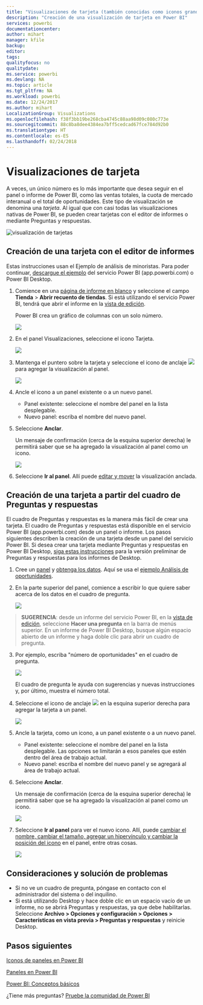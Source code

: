 ```yaml
---
title: "Visualizaciones de tarjeta (también conocidas como iconos grandes de números)"
description: "Creación de una visualización de tarjeta en Power BI"
services: powerbi
documentationcenter: 
author: mihart
manager: kfile
backup: 
editor: 
tags: 
qualityfocus: no
qualitydate: 
ms.service: powerbi
ms.devlang: NA
ms.topic: article
ms.tgt_pltfrm: NA
ms.workload: powerbi
ms.date: 12/24/2017
ms.author: mihart
LocalizationGroup: Visualizations
ms.openlocfilehash: f38f3bb19be268cba4745c88aa98d09c080c773e
ms.sourcegitcommit: 88c8ba8dee4384ea7bff5cedcad67fce784d92b0
ms.translationtype: HT
ms.contentlocale: es-ES
ms.lasthandoff: 02/24/2018
---
```

# <a name="card-visualizations"></a>Visualizaciones de tarjeta
A veces, un único número es lo más importante que desea seguir en el panel o informe de Power BI, como las ventas totales, la cuota de mercado interanual o el total de oportunidades. Este tipo de visualización se denomina una *tarjeta*. Al igual que con casi todas las visualizaciones nativas de Power BI, se pueden crear tarjetas con el editor de informes o mediante Preguntas y respuestas.

![visualización de tarjetas](media/power-bi-visualization-card/pbi_opptuntiescard.png)

## <a name="create-a-card-using-the-report-editor"></a>Creación de una tarjeta con el editor de informes
Estas instrucciones usan el Ejemplo de análisis de minoristas. Para poder continuar, [descargue el ejemplo](sample-datasets.md) del servicio Power BI (app.powerbi.com) o Power BI Desktop.   

1. Comience en una [página de informe en blanco](power-bi-report-add-page.md) y seleccione el campo **Tienda** \> **Abrir recuento de tiendas**. Si está utilizando el servicio Power BI, tendrá que abrir el informe en la [vista de edición](service-interact-with-a-report-in-editing-view.md).

    Power BI crea un gráfico de columnas con un solo número.

   ![](media/power-bi-visualization-card/pbi_rptnumbertilechart.png)
2. En el panel Visualizaciones, seleccione el icono Tarjeta.

   ![](media/power-bi-visualization-card/pbi_changechartcard.png)
6. Mantenga el puntero sobre la tarjeta y seleccione el icono de anclaje ![](media/power-bi-visualization-card/pbi_pintile.png) para agregar la visualización al panel.

   ![](media/power-bi-visualization-card/power-bi-pin-icon.png)
7. Ancle el icono a un panel existente o a un nuevo panel.

   * Panel existente: seleccione el nombre del panel en la lista desplegable.
   * Nuevo panel: escriba el nombre del nuevo panel.
8. Seleccione **Anclar**.

   Un mensaje de confirmación (cerca de la esquina superior derecha) le permitirá saber que se ha agregado la visualización al panel como un icono.

   ![](media/power-bi-visualization-card/power-bi-pin-success-message.png)
9. Seleccione **Ir al panel**. Allí puede [editar y mover](service-dashboard-edit-tile.md) la visualización anclada.


## <a name="create-a-card-from-the-qa-question-box"></a>Creación de una tarjeta a partir del cuadro de Preguntas y respuestas
El cuadro de Preguntas y respuestas es la manera más fácil de crear una tarjeta. El cuadro de Preguntas y respuestas está disponible en el servicio Power BI (app.powerbi.com) desde un panel o informe. Los pasos siguientes describen la creación de una tarjeta desde un panel del servicio Power BI. Si desea crear una tarjeta mediante Preguntas y respuestas en Power BI Desktop, [siga estas instrucciones](https://powerbi.microsoft.com/en-us/blog/power-bi-desktop-december-feature-summary/#QandA) para la versión preliminar de Preguntas y respuestas para los informes de Desktop.

1. Cree un [panel](service-dashboards.md) y [obtenga los datos](service-get-data.md). Aquí se usa el [ejemplo Análisis de oportunidades](sample-opportunity-analysis.md).

1. En la parte superior del panel, comience a escribir lo que quiere saber acerca de los datos en el cuadro de pregunta. 

   ![](media/power-bi-visualization-card/power-bi-q-and-a-box.png)

>**SUGERENCIA**: desde un informe del servicio Power BI, en la [vista de edición](service-reading-view-and-editing-view.md), seleccione **Hacer una pregunta** en la barra de menús superior. En un informe de Power BI Desktop, busque algún espacio abierto de un informe y haga doble clic para abrir un cuadro de pregunta.

3. Por ejemplo, escriba "número de oportunidades" en el cuadro de pregunta.

   ![](media/power-bi-visualization-card/power-bi-q-and-a.png)

   El cuadro de pregunta le ayuda con sugerencias y nuevas instrucciones y, por último, muestra el número total.  
4. Seleccione el icono de anclaje ![](media/power-bi-visualization-card/pbi_pintile.png) en la esquina superior derecha para agregar la tarjeta a un panel.

   ![](media/power-bi-visualization-card/power-bi-pin.png)
5. Ancle la tarjeta, como un icono, a un panel existente o a un nuevo panel.

   * Panel existente: seleccione el nombre del panel en la lista desplegable. Las opciones se limitarán a esos paneles que estén dentro del área de trabajo actual.
   * Nuevo panel: escriba el nombre del nuevo panel y se agregará al área de trabajo actual.
6. Seleccione **Anclar**.

   Un mensaje de confirmación (cerca de la esquina superior derecha) le permitirá saber que se ha agregado la visualización al panel como un icono.  

   ![](media/power-bi-visualization-card/power-bi-success.png)
7. Seleccione **Ir al panel** para ver el nuevo icono. Allí, puede [cambiar el nombre, cambiar el tamaño, agregar un hipervínculo y cambiar la posición del icono](service-dashboard-edit-tile.md) en el panel, entre otras cosas.

   ![](media/power-bi-visualization-card/power-bi-pinned.png)

## <a name="considerations-and-troubleshooting"></a>Consideraciones y solución de problemas
- Si no ve un cuadro de pregunta, póngase en contacto con el administrador del sistema o del inquilino.    
- Si está utilizando Desktop y hace doble clic en un espacio vacío de un informe, no se abrirá Preguntas y respuestas, ya que debe habilitarlas.  Seleccione **Archivo > Opciones y configuración > Opciones > Características en vista previa > Preguntas y respuestas** y reinicie Desktop.


## <a name="next-steps"></a>Pasos siguientes
[Iconos de paneles en Power BI](service-dashboard-tiles.md)

[Paneles en Power BI](service-dashboards.md)

[Power BI: Conceptos básicos](service-basic-concepts.md)

¿Tiene más preguntas? [Pruebe la comunidad de Power BI](http://community.powerbi.com/)
